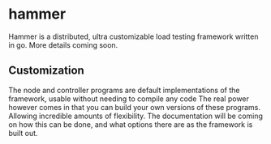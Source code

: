 # hammer

Hammer is a distributed, ultra customizable load testing framework written in go. More details coming soon.

## Customization

The node and controller programs are default implementations of the framework, usable without needing to compile any code
The real power however comes in that you can build your own versions of these programs. Allowing incredible amounts
of flexibility. The documentation will be coming on how this can be done, and what options there are as the framework is
built out.
